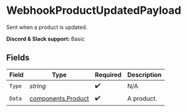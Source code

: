 # WebhookProductUpdatedPayload

Sent when a product is updated.

**Discord & Slack support:** Basic


## Fields

| Field                                                    | Type                                                     | Required                                                 | Description                                              |
| -------------------------------------------------------- | -------------------------------------------------------- | -------------------------------------------------------- | -------------------------------------------------------- |
| `Type`                                                   | *string*                                                 | :heavy_check_mark:                                       | N/A                                                      |
| `Data`                                                   | [components.Product](../../models/components/product.md) | :heavy_check_mark:                                       | A product.                                               |